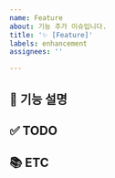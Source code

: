 ```yaml
---
name: Feature
about: 기능 추가 이슈입니다.
title: '✨ [Feature]'
labels: enhancement
assignees: ''

---
```


## 📝 기능 설명

<!-- 어떤 부분이 구현되어야 하는지 설명 기재 -->

## ✅ TODO

<!-- 이슈 할 일 기재 -->

## 📚 ETC

<!-- Screenshot, References 기재 -->

